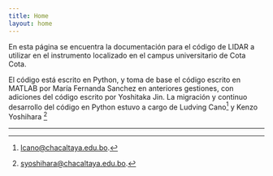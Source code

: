 ```yaml
---
title: Home
layout: home
---
```


En esta página se encuentra la documentación para el código de LIDAR a utilizar en el instrumento localizado en el campus universitario de Cota Cota.

El código está escrito en Python, y toma de base el código escrito en MATLAB por María Fernanda Sanchez en anteriores gestiones, con adiciones del código escrito por Yoshitaka Jin. La migración y continuo desarrollo del código en Python estuvo a cargo de Ludving Cano[^1] y Kenzo Yoshihara [^2]



----

[^1]: [lcano@chacaltaya.edu.bo](mailto:lcano@chacaltaya.edu.bo).
[^2]: [syoshihara@chacaltaya.edu.bo](mailto:syoshihara@chacaltaya.edu.bo).

